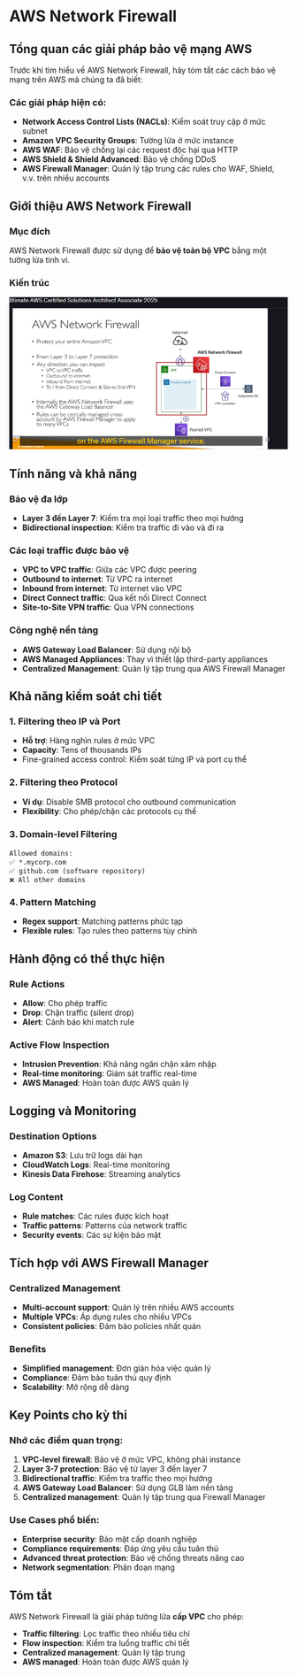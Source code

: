# AWS Network Firewall

## Tổng quan các giải pháp bảo vệ mạng AWS

Trước khi tìm hiểu về AWS Network Firewall, hãy tóm tắt các cách bảo vệ mạng trên AWS mà chúng ta đã biết:

### Các giải pháp hiện có:

- **Network Access Control Lists (NACLs)**: Kiểm soát truy cập ở mức subnet
- **Amazon VPC Security Groups**: Tường lửa ở mức instance
- **AWS WAF**: Bảo vệ chống lại các request độc hại qua HTTP
- **AWS Shield & Shield Advanced**: Bảo vệ chống DDoS
- **AWS Firewall Manager**: Quản lý tập trung các rules cho WAF, Shield, v.v. trên nhiều accounts

## Giới thiệu AWS Network Firewall

### Mục đích

AWS Network Firewall được sử dụng để **bảo vệ toàn bộ VPC** bằng một tường lửa tinh vi.

### Kiến trúc

![1748533488138](image/aws-network-firewall/1748533488138.png)

## Tính năng và khả năng

### Bảo vệ đa lớp

- **Layer 3 đến Layer 7**: Kiểm tra mọi loại traffic theo mọi hướng
- **Bidirectional inspection**: Kiểm tra traffic đi vào và đi ra

### Các loại traffic được bảo vệ

- **VPC to VPC traffic**: Giữa các VPC được peering
- **Outbound to internet**: Từ VPC ra internet
- **Inbound from internet**: Từ internet vào VPC
- **Direct Connect traffic**: Qua kết nối Direct Connect
- **Site-to-Site VPN traffic**: Qua VPN connections

### Công nghệ nền tảng

- **AWS Gateway Load Balancer**: Sử dụng nội bộ
- **AWS Managed Appliances**: Thay vì thiết lập third-party appliances
- **Centralized Management**: Quản lý tập trung qua AWS Firewall Manager

## Khả năng kiểm soát chi tiết

### 1. Filtering theo IP và Port

- **Hỗ trợ**: Hàng nghìn rules ở mức VPC
- **Capacity**: Tens of thousands IPs
- Fine-grained access control: Kiểm soát từng IP và port cụ thể

### 2. Filtering theo Protocol

- **Ví dụ**: Disable SMB protocol cho outbound communication
- **Flexibility**: Cho phép/chặn các protocols cụ thể

### 3. Domain-level Filtering

```
Allowed domains:
✅ *.mycorp.com
✅ github.com (software repository)
❌ All other domains
```

### 4. Pattern Matching

- **Regex support**: Matching patterns phức tạp
- **Flexible rules**: Tạo rules theo patterns tùy chỉnh

## Hành động có thể thực hiện

### Rule Actions

- **Allow**: Cho phép traffic
- **Drop**: Chặn traffic (silent drop)
- **Alert**: Cảnh báo khi match rule

### Active Flow Inspection

- **Intrusion Prevention**: Khả năng ngăn chặn xâm nhập
- **Real-time monitoring**: Giám sát traffic real-time
- **AWS Managed**: Hoàn toàn được AWS quản lý

## Logging và Monitoring

### Destination Options

- **Amazon S3**: Lưu trữ logs dài hạn
- **CloudWatch Logs**: Real-time monitoring
- **Kinesis Data Firehose**: Streaming analytics

### Log Content

- **Rule matches**: Các rules được kích hoạt
- **Traffic patterns**: Patterns của network traffic
- **Security events**: Các sự kiện bảo mật

## Tích hợp với AWS Firewall Manager

### Centralized Management

- **Multi-account support**: Quản lý trên nhiều AWS accounts
- **Multiple VPCs**: Áp dụng rules cho nhiều VPCs
- **Consistent policies**: Đảm bảo policies nhất quán

### Benefits

- **Simplified management**: Đơn giản hóa việc quản lý
- **Compliance**: Đảm bảo tuân thủ quy định
- **Scalability**: Mở rộng dễ dàng

## Key Points cho kỳ thi

### Nhớ các điểm quan trọng:

1. **VPC-level firewall**: Bảo vệ ở mức VPC, không phải instance
2. **Layer 3-7 protection**: Bảo vệ từ layer 3 đến layer 7
3. **Bidirectional traffic**: Kiểm tra traffic theo mọi hướng
4. **AWS Gateway Load Balancer**: Sử dụng GLB làm nền tảng
5. **Centralized management**: Quản lý tập trung qua Firewall Manager

### Use Cases phổ biến:

- **Enterprise security**: Bảo mật cấp doanh nghiệp
- **Compliance requirements**: Đáp ứng yêu cầu tuân thủ
- **Advanced threat protection**: Bảo vệ chống threats nâng cao
- **Network segmentation**: Phân đoạn mạng

## Tóm tắt

AWS Network Firewall là giải pháp tường lửa **cấp VPC** cho phép:

- **Traffic filtering**: Lọc traffic theo nhiều tiêu chí
- **Flow inspection**: Kiểm tra luồng traffic chi tiết
- **Centralized management**: Quản lý tập trung
- **AWS managed**: Hoàn toàn được AWS quản lý
